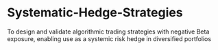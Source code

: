 # Systematic-Hedge-Strategies
To design and validate algorithmic trading strategies with negative Beta exposure, enabling use as a systemic risk hedge in diversified portfolios
